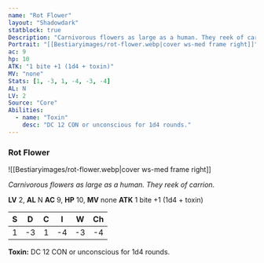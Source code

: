 ```yaml
---
name: "Rot Flower"
layout: "Shadowdark"
statblock: true
Description: "Carnivorous flowers as large as a human. They reek of carrion."
Portrait: "[[Bestiaryimages/rot-flower.webp|cover ws-med frame right]]"
ac: 9
hp: 10
ATK: "1 bite +1 (1d4 + toxin)"
MV: "none"
Stats: [1, -3, 1, -4, -3, -4]
AL: N
LV: 2
Source: "Core"
Abilities:
  - name: "Toxin"
    desc: "DC 12 CON or unconscious for 1d4 rounds."
---
```


### Rot Flower

![[Bestiaryimages/rot-flower.webp|cover ws-med frame right]]

_Carnivorous flowers as large as a human. They reek of carrion._

**LV** 2, **AL** N
**AC** 9, **HP** 10, **MV** none
**ATK** 1 bite +1 (1d4 + toxin)

|  S  |  D  |  C  |  I  |  W  |  Ch  |
|:---:|:---:|:---:|:---:|:---:|:----:|
| 1 | -3 | 1 | -4 | -3 | -4 |

**Toxin:** DC 12 CON or unconscious for 1d4 rounds.

